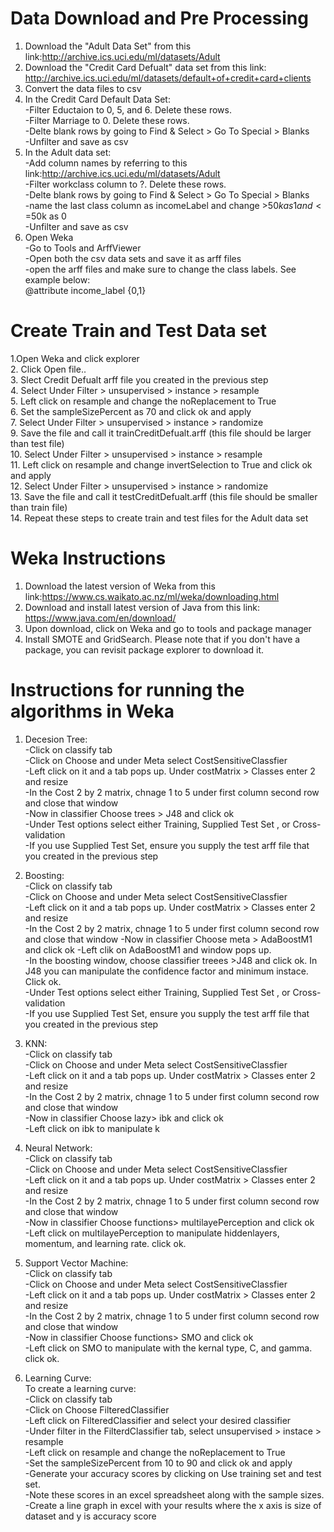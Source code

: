 # Data Download and Pre Processing
1. Download the "Adult Data Set" from this link:http://archive.ics.uci.edu/ml/datasets/Adult <br />
2. Download the "Credit Card Defualt" data set from this link: http://archive.ics.uci.edu/ml/datasets/default+of+credit+card+clients <br />
3. Convert the data files to csv <br />
4. In the Credit Card Default Data Set: <br />
-Filter Eductaion to 0, 5, and 6. Delete these rows.  <br />
-Filter Marriage to 0. Delete these rows.  <br />
-Delte blank rows by going to Find & Select > Go To Special > Blanks <br />
-Unfilter and save as csv <br />
5. In the Adult data set: <br />
-Add column names by referring to this link:http://archive.ics.uci.edu/ml/datasets/Adult <br />
-Filter workclass column to ?. Delete these rows.  <br />
-Delte blank rows by going to Find & Select > Go To Special > Blanks <br />
-name the last class column as incomeLabel and change >$50k as 1 and <=$50k as 0 <br />
-Unfilter and save as csv <br />
6. Open Weka <br />
-Go to Tools and ArffViewer <br />
-Open both the csv data sets and save it as arff files <br />
-open the arff files and make sure to change the class labels. See example below: <br />
@attribute income_label {0,1} <br />

# Create Train and Test Data set
1.Open Weka and click explorer <br />
2. Click Open file.. <br />
3. Slect Credit Defualt arff file you created in the previous step <br />
4. Select Under Filter > unsupervised > instance > resample <br />
5. Left click on resample and change the noReplacement to True <br />
6. Set the sampleSizePercent as 70 and click ok and apply <br />
7. Select Under Filter > unsupervised > instance > randomize <br />
9. Save the file and call it trainCreditDefualt.arff (this file should be larger than test file) <br />
10. Select Under Filter > unsupervised > instance > resample <br />
11. Left click on resample and change invertSelection to True and click ok and apply <br />
12. Select Under Filter > unsupervised > instance > randomize <br />
13. Save the file and call it testCreditDefualt.arff (this file should be smaller than train file) <br />
14. Repeat these steps to create train and test files for the Adult data set <br />

# Weka Instructions
1. Download the latest version of Weka from this link:https://www.cs.waikato.ac.nz/ml/weka/downloading.html <br />
2. Download and install latest version of Java from this link: https://www.java.com/en/download/ <br />
3. Upon download, click on Weka and go to tools and package manager <br />
4. Install SMOTE and GridSearch. Please note that if you don't have a package, you can revisit package explorer to download it. <br />

# Instructions for running the algorithms in Weka
1. Decesion Tree: <br />
-Click on classify tab <br />
-Click on Choose and under Meta select CostSensitiveClassfier <br />
-Left click on it and a tab pops up. Under costMatrix > Classes enter 2 and resize <br />
-In the Cost 2 by 2 matrix, chnage 1 to 5 under first column second row and close that window <br />
-Now in classifier Choose trees > J48 and click ok <br />
-Under Test options select either Training, Supplied Test Set , or Cross-validation <br />
-If you use Supplied Test Set, ensure you supply the test arff file that you created in the previous step <br />

2. Boosting: <br />
-Click on classify tab <br />
-Click on Choose and under Meta select CostSensitiveClassfier <br />
-Left click on it and a tab pops up. Under costMatrix > Classes enter 2 and resize <br />
-In the Cost 2 by 2 matrix, chnage 1 to 5 under first column second row and close that window
-Now in classifier Choose meta > AdaBoostM1 and click ok
-Left clik on AdaBoostM1 and window pops up. <br />
-In the boosting window, choose classifier treees >J48 and click ok. In J48 you can manipulate the confidence factor and minimum instace. Click ok. <br />
-Under Test options select either Training, Supplied Test Set , or Cross-validation <br />
-If you use Supplied Test Set, ensure you supply the test arff file that you created in the previous step <br />

3. KNN: <br />
-Click on classify tab <br />
-Click on Choose and under Meta select CostSensitiveClassfier <br />
-Left click on it and a tab pops up. Under costMatrix > Classes enter 2 and resize  <br />
-In the Cost 2 by 2 matrix, chnage 1 to 5 under first column second row and close that window <br />
-Now in classifier Choose lazy> ibk and click ok <br />
-Left click on ibk to manipulate k <br />

4. Neural Network: <br />
-Click on classify tab <br />
-Click on Choose and under Meta select CostSensitiveClassfier <br />
-Left click on it and a tab pops up. Under costMatrix > Classes enter 2 and resize  <br />
-In the Cost 2 by 2 matrix, chnage 1 to 5 under first column second row and close that window <br />
-Now in classifier Choose functions> multilayePerception and click ok <br />
-Left click on multilayePerception to manipulate hiddenlayers, momentum, and learning rate. click ok. <br /> 

5. Support Vector Machine: <br />
-Click on classify tab <br />
-Click on Choose and under Meta select CostSensitiveClassfier <br />
-Left click on it and a tab pops up. Under costMatrix > Classes enter 2 and resize  <br />
-In the Cost 2 by 2 matrix, chnage 1 to 5 under first column second row and close that window <br />
-Now in classifier Choose functions> SMO and click ok <br />
-Left click on SMO to manipulate with the kernal type, C, and gamma. click ok.  <br />

7. Learning Curve: <br />
To create a learning curve: <br />
-Click on classify tab <br />
-Click on Choose FilteredClassifier <br />
-Left click on FilteredClassifier and select your desired classifier <br />
-Under filter in the FilterdClassifier tab, select unsupervised > instace > resample <br />
-Left click on resample and change the noReplacement to True <br />
-Set the sampleSizePercent from 10 to 90 and click ok and apply <br />
-Generate your accuracy scores by clicking on Use training set and test set. <br />
-Note these scores in an excel spreadsheet along with the sample sizes. <br />
-Create a line graph in excel with your results where the x axis is size of dataset and y is accuracy score <br />
 
